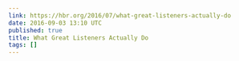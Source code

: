 ```yaml
---
link: https://hbr.org/2016/07/what-great-listeners-actually-do
date: 2016-09-03 13:10 UTC
published: true
title: What Great Listeners Actually Do
tags: []
---
```



